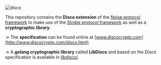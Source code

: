 ![disco](http://i.imgur.com/4a9upuk.jpg)

This repository contains the **Disco extension** of the [Noise protocol framework](https://noiseprotocol.org/) to make use of the [Strobe protocol framework](https://strobe.sourceforge.io/) as well as a **cryptographic library**.

→ The **specification** can be found online at [www.discocrypto.com](http://www.discocrypto.com/disco.html)

→ A **golang cryptographic library** called **LibDisco** and based on the Disco specification is available in [libdisco/](libdisco/).